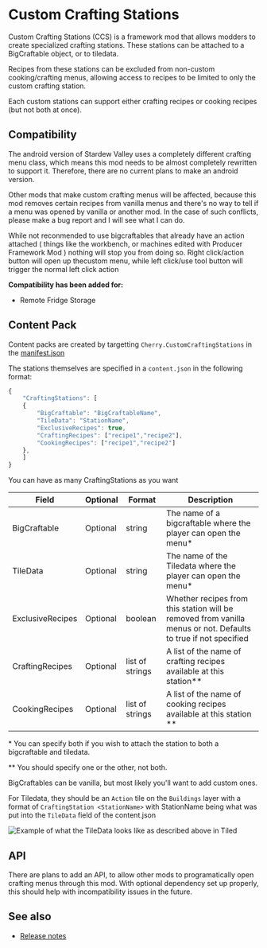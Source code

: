 ﻿# Custom Crafting Stations

Custom Crafting Stations (CCS) is a framework mod that allows modders to create specialized crafting stations. These stations can be attached to a BigCraftable object, or to tiledata.

Recipes from these stations can be excluded from non-custom cooking/crafting menus, allowing access to recipes to be limited to only the custom crafting station.

Each custom stations can support either crafting recipes or cooking recipes (but not both at once).

## Compatibility

The android version of Stardew Valley uses a completely different crafting menu class, which means this mod needs to be almost completely rewritten to support it. Therefore, there are no current plans to make an android version.

Other mods that make custom crafting menus will be affected, because this mod removes certain recipes from vanilla menus and there's no way to tell if a menu was opened by vanilla or another mod. In the case of such conflicts, please make a bug report and I will see what I can do.

While not reconmended to use bigcraftables that already have an action attached ( things like the workbench, or machines edited with Producer Framework Mod ) nothing will stop you from doing so. Right click/action button will open up thecustom menu, while left click/use tool button will trigger the normal left click action

**Compatibility has been added for:**
* Remote Fridge Storage

## Content Pack

Content packs are created by targetting `Cherry.CustomCraftingStations` in the [manifest.json](https://stardewvalleywiki.com/Modding:Modder_Guide/APIs/Manifest)

The stations themselves are specified in a `content.json` in the following format:

```js
{
	"CraftingStations": [
	{
		"BigCraftable": "BigCraftableName",
		"TileData": "StationName",
		"ExclusiveRecipes": true,
		"CraftingRecipes": ["recipe1","recipe2"],
		"CookingRecipes": ["recipe1","recipe2"]
	},
	]
}
```

You can have as many CraftingStations as you want

Field | Optional | Format | Description
------------ | ------------- | ------------- | -------------
BigCraftable | Optional | string | The name of a bigcraftable where the player can open the menu*
TileData | Optional | string | The name of the Tiledata where the player can open the menu*
ExclusiveRecipes | Optional | boolean | Whether recipes from this station will be removed from vanilla menus or not. Defaults to true if not specified
CraftingRecipes | Optional | list of strings | A list of the name of crafting recipes available at this station**
CookingRecipes | Optional | list of strings | A list of the name of cooking  recipes available at this station **

\* You can specify both if you wish to attach the station to both a bigcraftable and tiledata.

\** You should specify one or the other, not both.

BigCraftables can be vanilla, but most likely you'll want to add custom ones.

For Tiledata, they should be an `Action` tile on the `Buildings` layer with a format of `CraftingStation <StationName>` with StationName being what was put into the `TileData` field of the content.json

![Example of what the TileData looks like as described above in Tiled](https://imgur.com/9ZiQxyM.png)

## API
There are plans to add an API, to allow other mods to programatically open crafting menus through this mod. With optional dependency set up properly, this should help with incompatibility issues in the future.

## See also
* [Release notes](release-notes.md)
